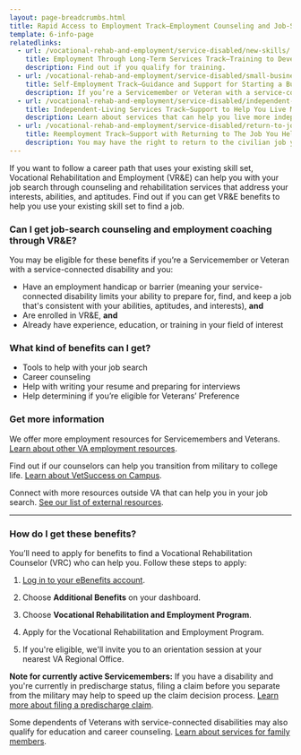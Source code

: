 ```yaml
---
layout: page-breadcrumbs.html
title: Rapid Access to Employment Track—Employment Counseling and Job-Search Assistance
template: 6-info-page
relatedlinks:
  - url: /vocational-rehab-and-employment/service-disabled/new-skills/
    title: Employment Through Long-Term Services Track—Training to Develop New Job Skills
    description: Find out if you qualify for training.
  - url: /vocational-rehab-and-employment/service-disabled/small-business-training/
    title: Self-Employment Track—Guidance and Support for Starting a Business
    description: If you’re a Servicemember or Veteran with a service-connected disability, find out how we can help you start your own business.
  - url: /vocational-rehab-and-employment/service-disabled/independent-living/
    title: Independent-Living Services Track—Support to Help You Live More Independently
    description: Learn about services that can help you live more independently with your service-connected disability.
  - url: /vocational-rehab-and-employment/service-disabled/return-to-job/
    title: Reemployment Track—Support with Returning to The Job You Held Before Mobilization
    description: You may have the right to return to the civilian job you help before activating. Find out how we can help with this process.
---
```


<div class="va-introtext">

If you want to follow a career path that uses your existing skill set, Vocational Rehabilitation and Employment (VR&amp;E) can help you with your job search through counseling and rehabilitation services that address your interests, abilities, and aptitudes. Find out if you can get VR&amp;E benefits to help you use your existing skill set to find a job.

</div>

<div class="feature" markdown="1">

### Can I get job-search counseling and employment coaching through VR&amp;E?

You may be eligible for these benefits if you’re a Servicemember or Veteran with a service-connected disability and you:
- Have an employment handicap or barrier (meaning your service-connected disability limits your ability to  prepare for, find, and keep a job that's consistent with your abilities, aptitudes, and interests), **and**
- Are enrolled in VR&E, **and**
- Already have experience, education, or training in your field of interest

</div>

### What kind of benefits can I get?

- Tools to help with your job search
- Career counseling
- Help with writing your resume and preparing for interviews
- Help determining if you’re eligible for Veterans’ Preference

### Get more information

We offer more employment resources for Servicemembers and Veterans. [Learn about other VA employment resources](/employment/job-seekers/employment-support/).

Find out if our counselors can help you transition from military to college life. [Learn about VetSuccess on Campus](/vocational-rehab-and-employment/vetsuccess/). 

Connect with more resources outside VA that can help you in your job search. [See our list of external resources](/vocational-rehab-and-employment/external-resources/).

<hr>

### How do I get these benefits?

You’ll need to apply for benefits to find a Vocational Rehabilitation Counselor (VRC) who can help you. Follow these steps to apply:

<ol class="process">

<li class="step one">

[Log in to your eBenefits account](https://www.ebenefits.va.gov/ebenefits/homepage).

</li>

<li class="step two">

Choose **Additional Benefits** on your dashboard.

</li>

<li class="step three">

Choose **Vocational Rehabilitation and Employment Program**.

</li>

<li class="step four">

Apply for the Vocational Rehabilitation and Employment Program. 

</li>

<li class="step last five">

If you're eligible, we'll invite you to an orientation session at your nearest VA Regional Office.

</li>
</ol>

**Note for currently active Servicemembers:** If you have a disability and you're currently in predischarge status, filing a claim before you separate from the military may help to speed up the claim decision process. [Learn more about filing a predischarge claim](/disability-benefits/apply/claim-types/predischarge-claim/). 

Some dependents of Veterans with service-connected disabilities may also qualify for education and career counseling. [Learn about services for family members](/vocational-rehab-and-employment/family-members/).
